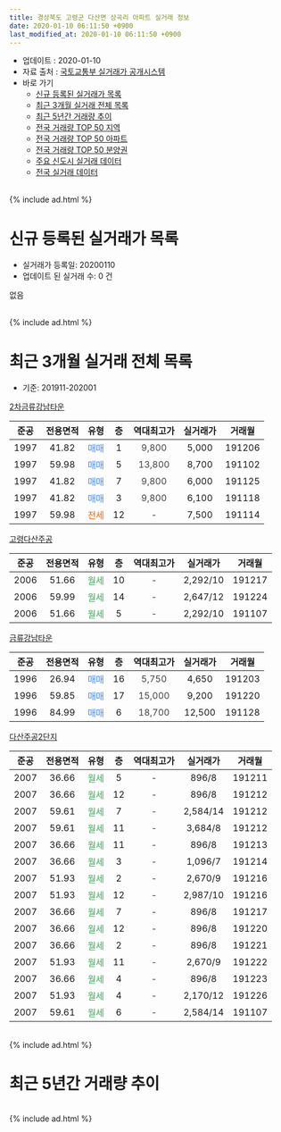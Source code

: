 ```yaml
---
title: 경상북도 고령군 다산면 상곡리 아파트 실거래 정보
date: 2020-01-10 06:11:50 +0900
last_modified_at: 2020-01-10 06:11:50 +0900
---
```


* 업데이트 : 2020-01-10
* 자료 출처 : [국토교통부 실거래가 공개시스템](http://rt.molit.go.kr)
* 바로 가기
    * [신규 등록된 실거래가 목록](#신규-등록된-실거래가-목록)
    * [최근 3개월 실거래 전체 목록](#최근-3개월-실거래-전체-목록)
    * [최근 5년간 거래량 추이](#최근-5년간-거래량-추이)
    * [전국 거래량 TOP 50 지역](https://inasie.github.io/apt-trade-info/최근-3개월-전국에서-가장-거래가-많이-발생한-지역)
    * [전국 거래량 TOP 50 아파트](https://inasie.github.io/apt-trade-info/최근-3개월-전국에서-가장-거래가-많이-발생한-아파트)
    * [전국 거래량 TOP 50 분양권](https://inasie.github.io/apt-trade-info/최근-3개월-전국에서-가장-거래가-많이-발생한-분양권)
    * [주요 신도시 실거래 데이터](https://inasie.github.io/apt-trade-info/주요-신도시)
    * [전국 실거래 데이터](https://inasie.github.io/apt-trade-info/전국)
<br>
{% include ad.html %}
<br>

# 신규 등록된 실거래가 목록
* 실거래가 등록일: 20200110
* 업데이트 된 실거래 수: 0 건

없음

<br>
{% include ad.html %}
<br>

# 최근 3개월 실거래 전체 목록
* 기준: 201911-202001


[2차금류강남타운](https://search.naver.com/search.naver?query=%EA%B2%BD%EC%83%81%EB%B6%81%EB%8F%84+%EA%B3%A0%EB%A0%B9%EA%B5%B0+%EB%8B%A4%EC%82%B0%EB%A9%B4+%EC%83%81%EA%B3%A1%EB%A6%AC+2%EC%B0%A8%EA%B8%88%EB%A5%98%EA%B0%95%EB%82%A8%ED%83%80%EC%9A%B4)

|준공|전용면적|유형|층|역대최고가|실거래가|거래월|
|:---:|:---:|:---:|:---:|:---:|:---:|:---:|
|1997|41.82|<span style="color:#4285f3">매매</span>|1|<span style="color:#444444">9,800</span>|5,000|191206|
|1997|59.98|<span style="color:#4285f3">매매</span>|5|<span style="color:#444444">13,800</span>|8,700|191102|
|1997|41.82|<span style="color:#4285f3">매매</span>|7|<span style="color:#444444">9,800</span>|6,000|191125|
|1997|41.82|<span style="color:#4285f3">매매</span>|3|<span style="color:#444444">9,800</span>|6,100|191118|
|1997|59.98|<span style="color:#ff5a00">전세</span>|12|<span style="color:#444444">-</span>|7,500|191114|

[고령다산주공](https://search.naver.com/search.naver?query=%EA%B2%BD%EC%83%81%EB%B6%81%EB%8F%84+%EA%B3%A0%EB%A0%B9%EA%B5%B0+%EB%8B%A4%EC%82%B0%EB%A9%B4+%EC%83%81%EA%B3%A1%EB%A6%AC+%EA%B3%A0%EB%A0%B9%EB%8B%A4%EC%82%B0%EC%A3%BC%EA%B3%B5)

|준공|전용면적|유형|층|역대최고가|실거래가|거래월|
|:---:|:---:|:---:|:---:|:---:|:---:|:---:|
|2006|51.66|<span style="color:#34a853">월세</span>|10|<span style="color:#444444">-</span>|2,292/10|191217|
|2006|59.99|<span style="color:#34a853">월세</span>|14|<span style="color:#444444">-</span>|2,647/12|191224|
|2006|51.66|<span style="color:#34a853">월세</span>|5|<span style="color:#444444">-</span>|2,292/10|191107|

[금류강남타운](https://search.naver.com/search.naver?query=%EA%B2%BD%EC%83%81%EB%B6%81%EB%8F%84+%EA%B3%A0%EB%A0%B9%EA%B5%B0+%EB%8B%A4%EC%82%B0%EB%A9%B4+%EC%83%81%EA%B3%A1%EB%A6%AC+%EA%B8%88%EB%A5%98%EA%B0%95%EB%82%A8%ED%83%80%EC%9A%B4)

|준공|전용면적|유형|층|역대최고가|실거래가|거래월|
|:---:|:---:|:---:|:---:|:---:|:---:|:---:|
|1996|26.94|<span style="color:#4285f3">매매</span>|16|<span style="color:#444444">5,750</span>|4,650|191203|
|1996|59.85|<span style="color:#4285f3">매매</span>|17|<span style="color:#444444">15,000</span>|9,200|191220|
|1996|84.99|<span style="color:#4285f3">매매</span>|6|<span style="color:#444444">18,700</span>|12,500|191128|

[다산주공2단지](https://search.naver.com/search.naver?query=%EA%B2%BD%EC%83%81%EB%B6%81%EB%8F%84+%EA%B3%A0%EB%A0%B9%EA%B5%B0+%EB%8B%A4%EC%82%B0%EB%A9%B4+%EC%83%81%EA%B3%A1%EB%A6%AC+%EB%8B%A4%EC%82%B0%EC%A3%BC%EA%B3%B52%EB%8B%A8%EC%A7%80)

|준공|전용면적|유형|층|역대최고가|실거래가|거래월|
|:---:|:---:|:---:|:---:|:---:|:---:|:---:|
|2007|36.66|<span style="color:#34a853">월세</span>|5|<span style="color:#444444">-</span>|896/8|191211|
|2007|36.66|<span style="color:#34a853">월세</span>|12|<span style="color:#444444">-</span>|896/8|191212|
|2007|59.61|<span style="color:#34a853">월세</span>|7|<span style="color:#444444">-</span>|2,584/14|191212|
|2007|59.61|<span style="color:#34a853">월세</span>|11|<span style="color:#444444">-</span>|3,684/8|191212|
|2007|36.66|<span style="color:#34a853">월세</span>|11|<span style="color:#444444">-</span>|896/8|191213|
|2007|36.66|<span style="color:#34a853">월세</span>|3|<span style="color:#444444">-</span>|1,096/7|191214|
|2007|51.93|<span style="color:#34a853">월세</span>|2|<span style="color:#444444">-</span>|2,670/9|191216|
|2007|51.93|<span style="color:#34a853">월세</span>|12|<span style="color:#444444">-</span>|2,987/10|191216|
|2007|36.66|<span style="color:#34a853">월세</span>|7|<span style="color:#444444">-</span>|896/8|191217|
|2007|36.66|<span style="color:#34a853">월세</span>|12|<span style="color:#444444">-</span>|896/8|191220|
|2007|36.66|<span style="color:#34a853">월세</span>|2|<span style="color:#444444">-</span>|896/8|191221|
|2007|51.93|<span style="color:#34a853">월세</span>|11|<span style="color:#444444">-</span>|2,670/9|191222|
|2007|36.66|<span style="color:#34a853">월세</span>|4|<span style="color:#444444">-</span>|896/8|191223|
|2007|51.93|<span style="color:#34a853">월세</span>|4|<span style="color:#444444">-</span>|2,170/12|191226|
|2007|59.61|<span style="color:#34a853">월세</span>|6|<span style="color:#444444">-</span>|2,584/14|191107|


<br>
{% include ad.html %}
<br>

# 최근 5년간 거래량 추이


<div style="width:100%;">
    <canvas id="deal_progress" height="200"></canvas>
</div>

<script>
new Chart(document.getElementById("deal_progress"), {
    type: 'line',
    data: {
        labels: ['201501','201502','201503','201504','201505','201506','201507','201508','201509','201510','201511','201512','201601','201602','201603','201604','201605','201606','201607','201608','201609','201610','201611','201612','201701','201702','201703','201704','201705','201706','201707','201708','201709','201710','201711','201712','201801','201802','201803','201804','201805','201806','201807','201808','201809','201810','201811','201812','201901','201902','201903','201904','201905','201906','201907','201908','201909','201910','201911','201912','202001'],
        datasets: [{
            label: '매매',
            pointRadius: 1,
            data: [5, 2, 11, 10, 6, 5, 6, 3, 2, 5, 3, 4, 1, 2, 7, 3, 3, 4, 3, 5, 2, 4, 3, 3, 1, 8, 6, 4, 6, 6, 4, 4, 7, 1, 7, 4, 5, 2, 6, 5, 6, 6, 2, 3, 3, 3, 1, 5, 4, 5, 5, 3, 4, 5, 9, 1, 5, 5, 4, 3, 0],
            borderColor: "rgba(255, 201, 14, 1)",
            backgroundColor: "rgba(255, 201, 14, 0.5)",
            fill: false,
            lineTension: 0
        },{
            label: '전월세',
            pointRadius: 1,
            data: [3, 6, 5, 7, 2, 5, 6, 1, 2, 1, 5, 9, 1, 7, 11, 3, 4, 7, 2, 8, 4, 2, 6, 4, 1, 6, 3, 2, 4, 1, 5, 3, 5, 2, 2, 6, 0, 5, 6, 4, 1, 7, 5, 4, 1, 3, 1, 4, 2, 1, 2, 3, 2, 5, 0, 5, 4, 1, 3, 16, 0],
            borderColor: "rgba(0, 141, 185, 1)",
            backgroundColor: "rgba(0, 141, 185, 0.5)",
            fill: false,
            lineTension: 0
        }
        ]
    },
    options: {
        responsive: true,
        title: {
            display: false
        },
        tooltips: {
            mode: 'index',
            intersect: false
        },
        hover: {
            mode: 'nearest',
            intersect: true
        },
        scales: {
            xAxes: [{
                display: true,
                scaleLabel: {
                    display: true,
                    labelString: '년/월'
                }
            }],
            yAxes: [{
                display: true,
                ticks: {
                    suggestedMin: 0,
                },
                scaleLabel: {
                    display: true,
                    labelString: '실거래 수'
                }
            }]
        }
    }
});

</script>


<br>
{% include ad.html %}
<br>

